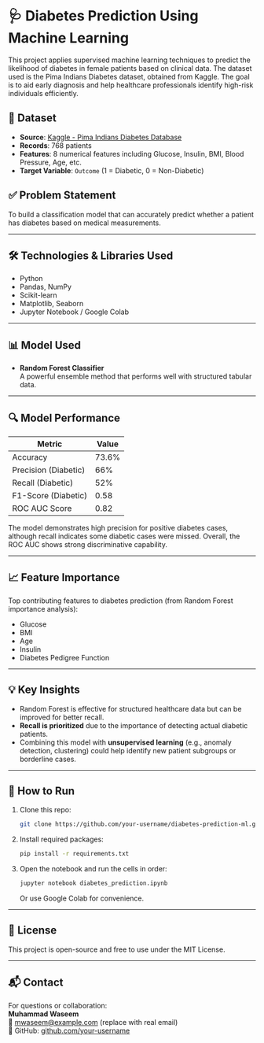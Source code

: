 # 🩺 Diabetes Prediction Using Machine Learning

This project applies supervised machine learning techniques to predict the likelihood of diabetes in female patients based on clinical data. The dataset used is the Pima Indians Diabetes dataset, obtained from Kaggle. The goal is to aid early diagnosis and help healthcare professionals identify high-risk individuals efficiently.

## 📂 Dataset

- **Source**: [Kaggle - Pima Indians Diabetes Database](https://www.kaggle.com/datasets/uciml/pima-indians-diabetes-database)
- **Records**: 768 patients
- **Features**: 8 numerical features including Glucose, Insulin, BMI, Blood Pressure, Age, etc.
- **Target Variable**: `Outcome` (1 = Diabetic, 0 = Non-Diabetic)

## ✅ Problem Statement

To build a classification model that can accurately predict whether a patient has diabetes based on medical measurements.

---

## 🛠️ Technologies & Libraries Used

- Python
- Pandas, NumPy
- Scikit-learn
- Matplotlib, Seaborn
- Jupyter Notebook / Google Colab

---

## 📊 Model Used

- **Random Forest Classifier**  
A powerful ensemble method that performs well with structured tabular data.

---

## 🔍 Model Performance

| Metric              | Value        |
|---------------------|--------------|
| Accuracy            | 73.6%        |
| Precision (Diabetic)| 66%          |
| Recall (Diabetic)   | 52%          |
| F1-Score (Diabetic) | 0.58         |
| ROC AUC Score       | 0.82         |

The model demonstrates high precision for positive diabetes cases, although recall indicates some diabetic cases were missed. Overall, the ROC AUC shows strong discriminative capability.

---

## 📈 Feature Importance

Top contributing features to diabetes prediction (from Random Forest importance analysis):

- Glucose
- BMI
- Age
- Insulin
- Diabetes Pedigree Function

---

## 💡 Key Insights

- Random Forest is effective for structured healthcare data but can be improved for better recall.
- **Recall is prioritized** due to the importance of detecting actual diabetic patients.
- Combining this model with **unsupervised learning** (e.g., anomaly detection, clustering) could help identify new patient subgroups or borderline cases.

---

## 🧪 How to Run

1. Clone this repo:
   ```bash
   git clone https://github.com/your-username/diabetes-prediction-ml.git
   ```

2. Install required packages:
   ```bash
   pip install -r requirements.txt
   ```

3. Open the notebook and run the cells in order:
   ```bash
   jupyter notebook diabetes_prediction.ipynb
   ```

   Or use Google Colab for convenience.

---

## 📄 License

This project is open-source and free to use under the MIT License.

---

## 📬 Contact

For questions or collaboration:  
**Muhammad Waseem**  
📧 mwaseem@example.com (replace with real email)  
🔗 GitHub: [github.com/your-username](https://github.com/your-username)
